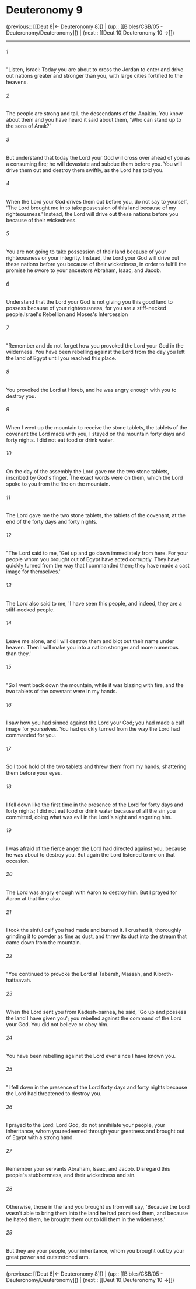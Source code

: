 # Deuteronomy 9

(previous:: [[Deut 8|← Deuteronomy 8]]) | (up:: [[Bibles/CSB/05 - Deuteronomy/Deuteronomy]]) | (next:: [[Deut 10|Deuteronomy 10 →]])

***


###### 1 
"Listen, Israel: Today you are about to cross the Jordan to enter and drive out nations greater and stronger than you, with large cities fortified to the heavens. 

###### 2 
The people are strong and tall, the descendants of the Anakim. You know about them and you have heard it said about them, 'Who can stand up to the sons of Anak?' 

###### 3 
But understand that today the Lord your God will cross over ahead of you as a consuming fire; he will devastate and subdue them before you. You will drive them out and destroy them swiftly, as the Lord has told you. 

###### 4 
When the Lord your God drives them out before you, do not say to yourself, 'The Lord brought me in to take possession of this land because of my righteousness.' Instead, the Lord will drive out these nations before you because of their wickedness. 

###### 5 
You are not going to take possession of their land because of your righteousness or your integrity. Instead, the Lord your God will drive out these nations before you because of their wickedness, in order to fulfill the promise he swore to your ancestors Abraham, Isaac, and Jacob. 

###### 6 
Understand that the Lord your God is not giving you this good land to possess because of your righteousness, for you are a stiff-necked people.Israel's Rebellion and Moses's Intercession 

###### 7 
"Remember and do not forget how you provoked the Lord your God in the wilderness. You have been rebelling against the Lord from the day you left the land of Egypt until you reached this place. 

###### 8 
You provoked the Lord at Horeb, and he was angry enough with you to destroy you. 

###### 9 
When I went up the mountain to receive the stone tablets, the tablets of the covenant the Lord made with you, I stayed on the mountain forty days and forty nights. I did not eat food or drink water. 

###### 10 
On the day of the assembly the Lord gave me the two stone tablets, inscribed by God's finger. The exact words were on them, which the Lord spoke to you from the fire on the mountain. 

###### 11 
The Lord gave me the two stone tablets, the tablets of the covenant, at the end of the forty days and forty nights. 

###### 12 
"The Lord said to me, 'Get up and go down immediately from here. For your people whom you brought out of Egypt have acted corruptly. They have quickly turned from the way that I commanded them; they have made a cast image for themselves.' 

###### 13 
The Lord also said to me, 'I have seen this people, and indeed, they are a stiff-necked people. 

###### 14 
Leave me alone, and I will destroy them and blot out their name under heaven. Then I will make you into a nation stronger and more numerous than they.' 

###### 15 
"So I went back down the mountain, while it was blazing with fire, and the two tablets of the covenant were in my hands. 

###### 16 
I saw how you had sinned against the Lord your God; you had made a calf image for yourselves. You had quickly turned from the way the Lord had commanded for you. 

###### 17 
So I took hold of the two tablets and threw them from my hands, shattering them before your eyes. 

###### 18 
I fell down like the first time in the presence of the Lord for forty days and forty nights; I did not eat food or drink water because of all the sin you committed, doing what was evil in the Lord's sight and angering him. 

###### 19 
I was afraid of the fierce anger the Lord had directed against you, because he was about to destroy you. But again the Lord listened to me on that occasion. 

###### 20 
The Lord was angry enough with Aaron to destroy him. But I prayed for Aaron at that time also. 

###### 21 
I took the sinful calf you had made and burned it. I crushed it, thoroughly grinding it to powder as fine as dust, and threw its dust into the stream that came down from the mountain. 

###### 22 
"You continued to provoke the Lord at Taberah, Massah, and Kibroth-hattaavah. 

###### 23 
When the Lord sent you from Kadesh-barnea, he said, 'Go up and possess the land I have given you'; you rebelled against the command of the Lord your God. You did not believe or obey him. 

###### 24 
You have been rebelling against the Lord ever since I have known you. 

###### 25 
"I fell down in the presence of the Lord forty days and forty nights because the Lord had threatened to destroy you. 

###### 26 
I prayed to the Lord: Lord God, do not annihilate your people, your inheritance, whom you redeemed through your greatness and brought out of Egypt with a strong hand. 

###### 27 
Remember your servants Abraham, Isaac, and Jacob. Disregard this people's stubbornness, and their wickedness and sin. 

###### 28 
Otherwise, those in the land you brought us from will say, 'Because the Lord wasn't able to bring them into the land he had promised them, and because he hated them, he brought them out to kill them in the wilderness.' 

###### 29 
But they are your people, your inheritance, whom you brought out by your great power and outstretched arm.

***

(previous:: [[Deut 8|← Deuteronomy 8]]) | (up:: [[Bibles/CSB/05 - Deuteronomy/Deuteronomy]]) | (next:: [[Deut 10|Deuteronomy 10 →]])
